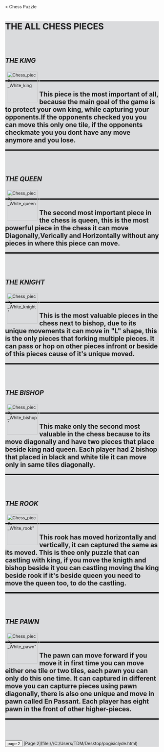 <!DOCTYPE html>
<html>
  <head>
    <title>Welcome to World of Chess Pieces</title>
  </head><
  <body style = "background-image: url(https://media.istockphoto.com/id/985915172/vector/vector-checker-chess-abstract-seamless-background.jpg?s=612x612&w=0&k=20&c=w4m3tmjX8AKwSc5o4eefXEjIVWfRN5pnE5BNsrh_yNs=)"&gt;
 <h1 style = "Font size:10px;">Chess Puzzle</h1>
 <style>
 img {
  border: 1px solid #ddd;
  border-radius: 4px;
  padding: 5px;
  width: 150px;
}
img {
  float: left;
  }
  p {
  border: 2px solid black;
  margin: auto;  
  padding:-1px;
  text-align: left;
}
div.fixed {
  position: fixed;
  bottom: 0;
  right: 0;
  width: 300px;
  border: 3px solid #73AD21;
}
#button{
  padding: 20px 40px:
  font-size: 20px
  cursor: pointer;
}
  </style>
       <div style = "background-color : #DADBDD">
    <h1><b>THE ALL CHESS PIECES</b></h1>
    <br>
    <br>
    <h2><em>THE KING</em></h2>
    <img src = "https://upload.wikimedia.org/wikipedia/commons/7/7e/Chess_piece_-_White_king.jpg" alt = "Chess_piece_-_White_king" style = "width:100px">
    <br>
    <br>
    <p><h2>This piece is the most important of all, because the main goal of the game is to protect your own king,
     while capturing your opponents.If the opponents checked you you can move this only one tile, 
     if the opponents checkmate you you dont have any move anymore and you lose.
</h2>
    </p>
<br>
<br>
<br>
<h2><em>THE QUEEN</em></h2>
 <img src = "https://upload.wikimedia.org/wikipedia/commons/a/af/Chess_piece_-_White_queen.jpg" alt = "Chess_piece_-_White_queen" style = "width:100px">
<br>
<br>
<p><h2>The second most important piece in the chess is queen, this is the most powerful piece in the chess it can move Diagonally,Verically and Horizontally without any pieces in where this piece can move.</h2></p>
<br>
<br>
<br>
<h2><em>THE KNIGHT</em></h2>
 <img src = "https://upload.wikimedia.org/wikipedia/commons/thumb/3/31/Chess_piece_-_White_knight.JPG/1200px-Chess_piece_-_White_knight.JPG" alt = Chess_piece_-_White_knight" style = "width:100px">
<br>
<br>
<p><h2>This is the most valuable pieces in the chess next to bishop, due to its unique movements it can move in "L" shape, this is the only pieces that forking multiple pieces. It can pass or hop on other pieces infront or beside of this pieces cause of it's unique moved.</h2></p>
<br>
<br>
<br>

<h2><em>THE BISHOP</em></h2>
 <img src = "https://encrypted-tbn0.gstatic.com/images?q=tbn:ANd9GcTMWPXyPJTOKucKG1A6Hn_X9OydRsQ_ucDdJw&s" alt = Chess_piece_-_White_bishop" style = "width:100px">
<br>
<br>
<p><h2>This make only the second most valuable in the chess because to its move diagonally and have two pieces that place beside king nad queen. Each player had 2 bishop that placed in black and white tile it can move only in same tiles diagonally.</h2></p>
<br>
<br>
<br>
<h2><em>THE ROOK</em></h2>
 <img src = "https://upload.wikimedia.org/wikipedia/commons/f/fe/Chess_piece_-_White_rook.JPG" alt = Chess_piece_-_White_rook" style = "width:100px">
<br>
<br>
<p><h2>This rook has moved horizontally and vertically, it can captured the same as its moved. This is thee only puzzle that can castling with king, if you move the knigth and bishop beside it you can castling moving the king beside rook if it's beside queen you need to move the queen too, to do the castling.</h2></p>
<br>
<br>
<br>
<h2><em>THE PAWN</em></h2>
 <img src = "https://upload.wikimedia.org/wikipedia/commons/e/ed/Chess_piece_-_White_pawn.JPG" alt = Chess_piece_-_White_pawn" style = "width:100px">
<br>
<br>
<p><h2>The pawn can move forward if you move it in first time you can move either one tile or two tiles, each pawn you can only do this one time. It can captured in different move you can capturre pieces using pawn diagonally, there is also one unique and move in pawn called En Passant. Each player has eight pawn in the front of other higher-pieces.</h2></p>
<br>
<br>
<br>
<br>
<button id = "button">page 2</button>
[Page 2](file:///C:/Users/TDM/Desktop/pogisiclyde.html)
</div>
<br>
<br>

  </body>
</html>
